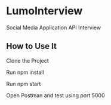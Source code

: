 # LumoInterview
Social Media Application API Interview

## How to Use It

Clone the Project

Run npm install

Run npm start

Open Postman and test using port 5000
